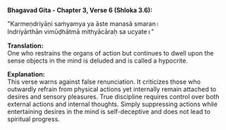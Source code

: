 **Bhagavad Gita - Chapter 3, Verse 6 (Shloka 3.6):**

"Karmeṇdriyāṇi saṁyamya ya āste manasā smaran।            
Indriyārthān vimūḍhātmā mithyācāraḥ sa ucyate॥"            

**Translation:**         
One who restrains the organs of action but continues to dwell upon the sense objects in the mind is deluded and is called a hypocrite.

**Explanation:**             
This verse warns against false renunciation. It criticizes those who outwardly refrain from physical actions yet internally remain attached to desires and sensory pleasures. True discipline requires control over both external actions and internal thoughts. Simply suppressing actions while entertaining desires in the mind is self-deceptive and does not lead to spiritual progress.
